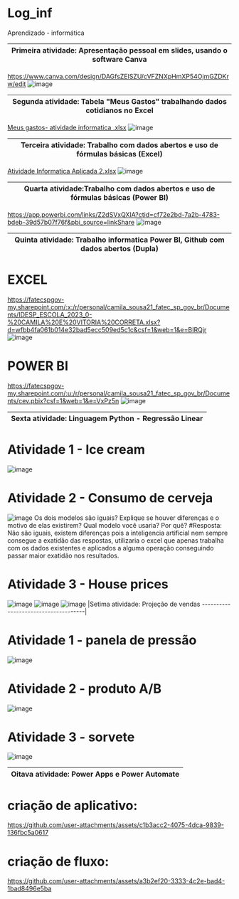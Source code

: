 # Log_inf
Aprendizado - informática 

| Primeira atividade: Apresentação pessoal em slides, usando o software Canva
-----------------------------------------------------------------------------|
https://www.canva.com/design/DAGfsZElSZU/cVFZNXpHmXP54OjmGZDKrw/edit
![image](https://github.com/user-attachments/assets/d1b9aacb-a817-4228-98f1-e289a1f37098)

|Segunda atividade: Tabela "Meus Gastos" trabalhando dados cotidianos no Excel
------------------------------------------------------------------------------|
[Meus gastos- atividade informatica .xlsx](https://github.com/user-attachments/files/19398602/Meus.gastos-.atividade.informatica.xlsx)
![image](https://github.com/user-attachments/assets/24d26ccc-92d1-4ebd-be14-a6b53090533c)

|Terceira atividade: Trabalho com dados abertos e uso de fórmulas básicas (Excel)
---------------------------------------------------------------------------------|
[Atividade Informatica Aplicada 2.xlsx](https://github.com/user-attachments/files/19452220/Atividade.Informatica.Aplicada.2.xlsx)
![image](https://github.com/user-attachments/assets/d9a2d5e0-2793-4848-b29b-ad99379e400a)

|Quarta atividade:Trabalho com dados abertos e uso de fórmulas básicas (Power BI)
---------------------------------------------------------------------------------|
https://app.powerbi.com/links/Z2dSVxQXIA?ctid=cf72e2bd-7a2b-4783-bdeb-39d57b07f76f&pbi_source=linkShare
![image](https://github.com/user-attachments/assets/e9e7c058-904d-480c-b671-8ad5b71ae0ff)

|Quinta atividade: Trabalho informatica Power BI, Github com dados abertos (Dupla)
----------------------------------------------------------------------------------|
# EXCEL
https://fatecspgov-my.sharepoint.com/:x:/r/personal/camila_sousa21_fatec_sp_gov_br/Documents/IDESP_ESCOLA_2023_0-%20CAMILA%20E%20VITORIA%20CORRETA.xlsx?d=wfbb4fa061b014e32bad5ecc509ed5c1c&csf=1&web=1&e=BIRQjr
![image](https://github.com/user-attachments/assets/4a2c3d43-1c3c-4afe-b785-03215ae5245e)

# POWER BI
https://fatecspgov-my.sharepoint.com/:u:/r/personal/camila_sousa21_fatec_sp_gov_br/Documents/cev.pbix?csf=1&web=1&e=VxPz5n
![image](https://github.com/user-attachments/assets/423b76ef-3609-44f3-b576-533728ef13cb)

|Sexta atividade: Linguagem Python - Regressão Linear 
-----------------------------------------------------|
# Atividade 1 - Ice cream
![image](https://github.com/user-attachments/assets/1da55875-9796-4cfd-ab24-50d7de7d2d92)
# Atividade 2 - Consumo de cerveja
![image](https://github.com/user-attachments/assets/cafa4a8c-8431-4e64-8920-f3c341219e5c)
Os dois modelos são iguais? Explique se houver diferenças e o motivo de elas existirem?
Qual modelo você usaria? Por quê?
#Resposta:  Não são iguais, existem diferenças pois a inteligencia artificial nem sempre consegue a exatidão das respostas, utilizaria o excel que apenas trabalha com os dados existentes e aplicados a alguma operação conseguindo passar maior exatidão nos resultados.
# Atividade 3 - House prices
![image](https://github.com/user-attachments/assets/ce90f26d-c326-4639-b4ec-65c433f5d0e2)
![image](https://github.com/user-attachments/assets/235af9a6-12b3-400c-b169-6770168e5ac0)
![image](https://github.com/user-attachments/assets/b20b12b6-b055-4040-b714-66c81089199a)
|Setima atividade: Projeção de vendas
-------------------------------------|
# Atividade 1 - panela de pressão
![image](https://github.com/user-attachments/assets/e6f9341e-ec5d-45b0-a42f-65cbd174a3b8)
# Atividade 2 - produto A/B
![image](https://github.com/user-attachments/assets/85ac14cd-8ac7-456a-9fef-913d7884c847)
# Atividade 3 - sorvete
![image](https://github.com/user-attachments/assets/73b04bc6-73a6-4a6b-9f77-17625b3a12f9)

|Oitava atividade: Power Apps e Power Automate
-----------------------------------------------|
# criação de aplicativo:
https://github.com/user-attachments/assets/c1b3acc2-4075-4dca-9839-136fbc5a0617
# criação de fluxo:
https://github.com/user-attachments/assets/a3b2ef20-3333-4c2e-bad4-1bad8496e5ba










